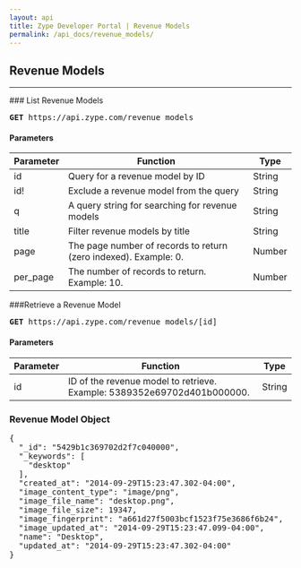```yaml
---
layout: api
title: Zype Developer Portal | Revenue Models
permalink: /api_docs/revenue_models/
---
```


## Revenue Models
<hr />
### List Revenue Models
<pre>
<b>GET</b> https://api.zype.com/revenue_models
</pre>

#### Parameters

Parameter | Function | Type
--------- | -------- | ----
id        | Query for a revenue model by ID | String
id!       | Exclude a revenue model from the query | String
q         | A query string for searching for revenue models | String
title     | Filter revenue models by title | String
page | The page number of records to return (zero indexed). Example: 0. | Number
per_page | The number of records to return. Example: 10. | Number

###Retrieve a Revenue Model
<pre><b>GET</b> https://api.zype.com/revenue_models/[id]
</pre>

#### Parameters

Parameter | Function | Type
--------- | -------- | ----
id | ID of the revenue model to retrieve. Example: 5389352e69702d401b000000. | String

### Revenue Model Object

<pre>
{
  "_id": "5429b1c369702d2f7c040000",
  "_keywords": [
    "desktop"
  ],
  "created_at": "2014-09-29T15:23:47.302-04:00",
  "image_content_type": "image/png",
  "image_file_name": "desktop.png",
  "image_file_size": 19347,
  "image_fingerprint": "a661d27f5003bcf1523f75e3686f6b24",
  "image_updated_at": "2014-09-29T15:23:47.099-04:00",
  "name": "Desktop",
  "updated_at": "2014-09-29T15:23:47.302-04:00"
}
</pre>
